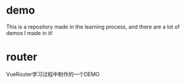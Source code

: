 # demo
This is a repository made in the learning process, and there are a lot of demos I made in it!
# router
VueRouter学习过程中制作的一个DEMO
